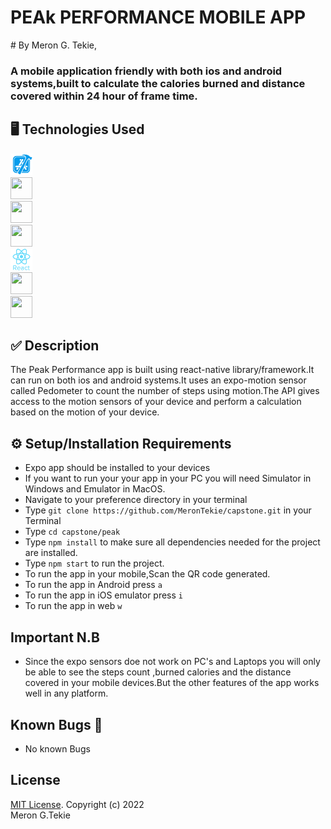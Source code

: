 <h1 font-size ="35px">PEAk PERFORMANCE MOBILE APP</h1>
# By Meron G. Tekie,

### A mobile application friendly with both ios and android systems,built to calculate the calories burned and distance covered within 24 hour of frame time.

## 🖥️ Technologies Used


<img src="https://github.com/devicons/devicon/blob/v2.15.1/icons/xcode/xcode-plain.svg" width="35" height="35"/> <br>
<img src="https://cdn.jsdelivr.net/gh/devicons/devicon/icons/html5/html5-plain-wordmark.svg" width="35" height="35"/> <br>
<img src="https://cdn.jsdelivr.net/gh/devicons/devicon/icons/css3/css3-plain-wordmark.svg" width="35" height="35"/> <br>
<img src="https://cdn.jsdelivr.net/gh/devicons/devicon/icons/javascript/javascript-plain.svg" width="35" height="35"/><br>
<img src="https://github.com/devicons/devicon/blob/v2.15.1/icons/react/react-original-wordmark.svg" width="35" height="35"/><br>
<img src="https://cdn.jsdelivr.net/gh/devicons/devicon/icons/git/git-plain-wordmark.svg" width="35" height="35"/><br>
<img src="https://cdn.jsdelivr.net/gh/devicons/devicon/icons/vscode/vscode-original-wordmark.svg" width="35" height="35"/><br>

## ✅ Description

The Peak Performance app is built using react-native library/framework.It can run on both ios and android systems.It uses an expo-motion sensor called Pedometer to count the number of steps using motion.The API gives access to the motion sensors of your device and perform a calculation based on the motion of your device.

## ⚙️ Setup/Installation Requirements

- Expo app should be installed to your devices
- If you want to run your your app in your PC you will need Simulator in Windows and   Emulator in MacOS.
- Navigate to your preference directory in your terminal
- Type `git clone https://github.com/MeronTekie/capstone.git` in your Terminal
- Type `cd capstone/peak` 
- Type `npm install` to make sure all dependencies needed for the project are installed.
- Type `npm start` to run the project.
- To  run the app in your mobile,Scan the QR code generated.
- To run the app in Android press `a`
- To run the app in iOS emulator press `i`
- To run the app in web `w`


## Important N.B

- Since the expo sensors doe not work on PC's and Laptops you will only be able to see the steps count ,burned calories and the distance covered in your mobile devices.But the other features of the app works well in any platform.

## Known Bugs 🐛

- No known Bugs

## License

[MIT License](LICENSE).
Copyright (c) 2022 <br>Meron G.Tekie
